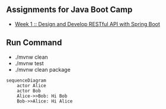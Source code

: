 ## Assignments for Java Boot Camp
* [Week 1 :: Design and Develop RESTful API with Spring Boot](https://github.com/tardish/assignment-java-boot-camp/wiki/Assignment-Week-%231)



## Run Command
* ./mvnw clean
* ./mvnw test
* ./mvnw clean package






```mermaid
sequenceDiagram
    actor Alice
    actor Bob
    Alice->>Bob: Hi Bob
    Bob->>Alice: Hi Alice
```
